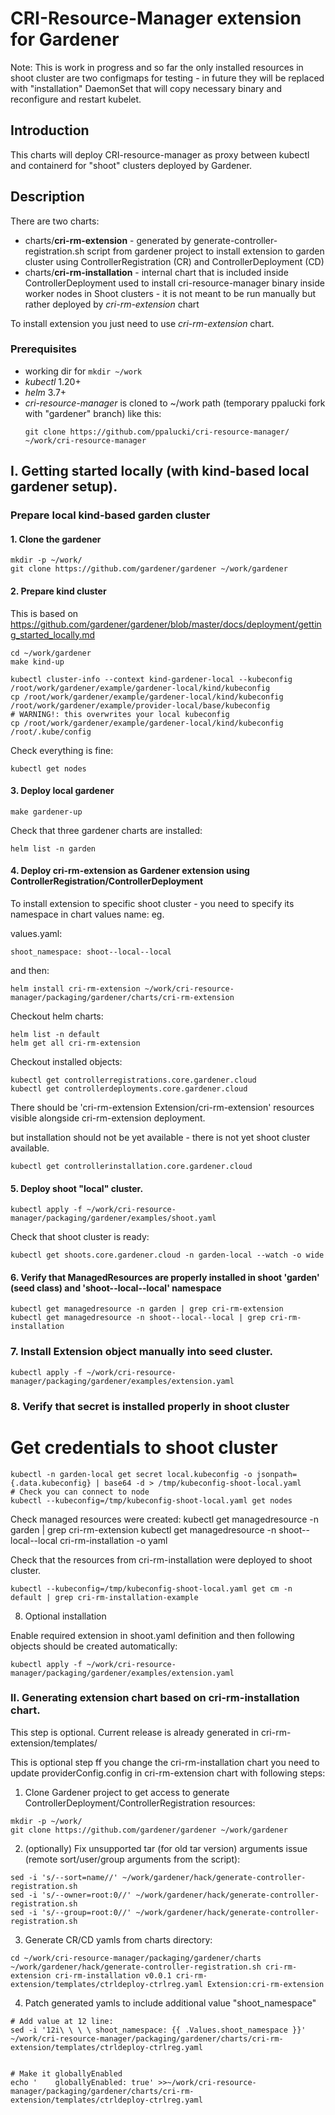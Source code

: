# CRI-Resource-Manager extension for Gardener

Note: This is work in progress and so far the only installed resources in shoot cluster are two configmaps for testing - in future they will be replaced with "installation" DaemonSet that will copy necessary binary and reconfigure and restart kubelet.

## Introduction

This charts will deploy CRI-resource-manager as proxy between kubectl and containerd for "shoot" clusters deployed by Gardener.


## Description

There are two charts:

- charts/**cri-rm-extension** - generated by generate-controller-registration.sh script from gardener project to install extension to garden cluster using ControllerRegistration (CR) and ControllerDeployment (CD)
- charts/**cri-rm-installation** - internal chart that is included inside ControllerDeployment used to install cri-resource-manager binary inside worker nodes in Shoot clusters - it is not meant to be run manually but rather deployed by *cri-rm-extension* chart

To install extension you just need to use *cri-rm-extension* chart.


### Prerequisites

- working dir for `mkdir ~/work`
- *kubectl* 1.20+
- *helm* 3.7+
- *cri-resource-manager* is cloned to ~/work path (temporary ppalucki fork with "gardener" branch) like this:
    ```
    git clone https://github.com/ppalucki/cri-resource-manager/ ~/work/cri-resource-manager
    ```

## I. Getting started locally (with kind-based local gardener setup).

### Prepare local kind-based garden cluster


#### 1. Clone the gardener
```
mkdir -p ~/work/
git clone https://github.com/gardener/gardener ~/work/gardener
```

#### 2. Prepare kind cluster 

This is based on https://github.com/gardener/gardener/blob/master/docs/deployment/getting_started_locally.md


```
cd ~/work/gardener
make kind-up

kubectl cluster-info --context kind-gardener-local --kubeconfig /root/work/gardener/example/gardener-local/kind/kubeconfig
cp /root/work/gardener/example/gardener-local/kind/kubeconfig /root/work/gardener/example/provider-local/base/kubeconfig
# WARNING!: this overwrites your local kubeconfig
cp /root/work/gardener/example/gardener-local/kind/kubeconfig /root/.kube/config
```

Check everything is fine:
```
kubectl get nodes
```

####  3. Deploy local gardener

```
make gardener-up
```

Check that three gardener charts are installed:
```
helm list -n garden
```



#### 4. Deploy cri-rm-extension as Gardener extension using ControllerRegistration/ControllerDeployment

To install extension to specific shoot cluster - you need to specify its namespace in chart values name: eg.

values.yaml:
```
shoot_namespace: shoot--local--local
```

and then:

```
helm install cri-rm-extension ~/work/cri-resource-manager/packaging/gardener/charts/cri-rm-extension
```

Checkout helm charts:

```
helm list -n default
helm get all cri-rm-extension
```

Checkout installed objects:
```
kubectl get controllerregistrations.core.gardener.cloud
kubectl get controllerdeployments.core.gardener.cloud
```
There should be 'cri-rm-extension   Extension/cri-rm-extension' resources visible alongside cri-rm-extension deployment.

but installation should not be yet available - there is not yet shoot cluster available.

```
kubectl get controllerinstallation.core.gardener.cloud
```

#### 5. Deploy shoot "local" cluster.

```
kubectl apply -f ~/work/cri-resource-manager/packaging/gardener/examples/shoot.yaml
```

Check that shoot cluster is ready:

```
kubectl get shoots.core.gardener.cloud -n garden-local --watch -o wide
```

#### 6. Verify that ManagedResources are properly installed in shoot 'garden' (seed class) and  'shoot--local--local' namespace



```
kubectl get managedresource -n garden | grep cri-rm-extension
kubectl get managedresource -n shoot--local--local | grep cri-rm-installation
```



### 7. Install Extension object manually into seed cluster.

```
kubectl apply -f ~/work/cri-resource-manager/packaging/gardener/examples/extension.yaml
```

### 8. Verify that secret is installed properly in shoot cluster


# Get credentials to shoot cluster
``` 
kubectl -n garden-local get secret local.kubeconfig -o jsonpath={.data.kubeconfig} | base64 -d > /tmp/kubeconfig-shoot-local.yaml
# Check you can connect to node
kubectl --kubeconfig=/tmp/kubeconfig-shoot-local.yaml get nodes
```

Check managed resources were created:
kubectl get managedresource -n garden | grep cri-rm-extension
kubectl get managedresource -n shoot--local--local cri-rm-installation -o yaml


Check that the resources from cri-rm-installation were deployed to shoot cluster.
```
kubectl --kubeconfig=/tmp/kubeconfig-shoot-local.yaml get cm -n default | grep cri-rm-installation-example
```

8. Optional installation 

Enable required extension in shoot.yaml definition and then following objects should be created automatically:

```
kubectl apply -f ~/work/cri-resource-manager/packaging/gardener/examples/extension.yaml

```


### II. Generating extension chart based on cri-rm-installation chart.

This step is optional. Current release is already generated in cri-rm-extension/templates/

This is optional step ff you change the cri-rm-installation chart you need to update providerConfig.config in cri-rm-extension chart with following steps:

1. Clone Gardener project to get access to generate ControllerDeployment/ControllerRegistration resources:
```
mkdir -p ~/work/
git clone https://github.com/gardener/gardener ~/work/gardener
```

2. (optionally) Fix unsupported tar (for old tar version) arguments issue (remote sort/user/group arguments from the script):

```
sed -i 's/--sort=name//' ~/work/gardener/hack/generate-controller-registration.sh
sed -i 's/--owner=root:0//' ~/work/gardener/hack/generate-controller-registration.sh
sed -i 's/--group=root:0//' ~/work/gardener/hack/generate-controller-registration.sh
```

3. Generate CR/CD yamls from charts directory:

```
cd ~/work/cri-resource-manager/packaging/gardener/charts
~/work/gardener/hack/generate-controller-registration.sh cri-rm-extension cri-rm-installation v0.0.1 cri-rm-extension/templates/ctrldeploy-ctrlreg.yaml Extension:cri-rm-extension
```

4. Patch generated yamls to include additional value "shoot_namespace"

```
# Add value at 12 line:
sed -i '12i\ \ \ \ shoot_namespace: {{ .Values.shoot_namespace }}' ~/work/cri-resource-manager/packaging/gardener/charts/cri-rm-extension/templates/ctrldeploy-ctrlreg.yaml


# Make it globallyEnabled
echo '    globallyEnabled: true' >>~/work/cri-resource-manager/packaging/gardener/charts/cri-rm-extension/templates/ctrldeploy-ctrlreg.yaml
```
